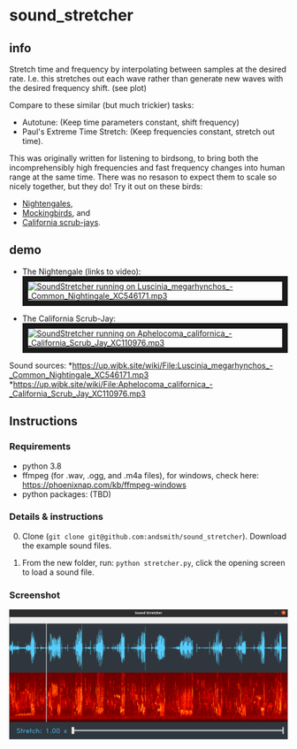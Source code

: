 # sound_stretcher
## info
Stretch time and frequency by interpolating between samples at the desired rate.  I.e. this stretches out each wave rather than generate new waves with the desired frequency shift.  (see plot)

Compare to these similar (but much trickier) tasks:

* Autotune:  (Keep time parameters constant, shift frequency)
* Paul's Extreme Time Stretch:  (Keep frequencies constant, stretch out time).


This was originally written for listening to birdsong, to bring both the incomprehensibly high frequencies and fast frequency changes into human range at the same time.  There was no resason to expect them to scale so nicely together, but they do!  Try it out on these birds:

* [Nightengales](https://up.wjbk.site/w/index.php?title=Special:MediaSearch&search=nightengale&type=audio),
* [Mockingbirds](https://up.wjbk.site/w/index.php?title=Special:MediaSearch&search=mockingbird&type=audio), and
* [California scrub-jays](https://up.wjbk.site/w/index.php?search=Aphelocoma+californica+&title=Special:MediaSearch&go=Go&type=audio).
## demo

* The Nightengale (links to video):
<a href="http://www.youtube.com/watch?feature=player_embedded&v=3fiCv_KbzCg
" target="_blank"><img src="http://img.youtube.com/vi/3fiCv_KbzCg/0.jpg" 
alt="SoundStretcher running on Luscinia_megarhynchos_-_Common_Nightingale_XC546171.mp3" width="240" height="180" border="10" /></a>
  
* The California Scrub-Jay:
<a href="http://www.youtube.com/watch?feature=player_embedded&v=u6vhHYYjG5o
" target="_blank"><img src="http://img.youtube.com/vi/u6vhHYYjG5o/0.jpg" 
alt="SoundStretcher running on Aphelocoma_californica_-_California_Scrub_Jay_XC110976.mp3" width="240" height="180" border="10" /></a>

Sound sources:
 *https://up.wjbk.site/wiki/File:Luscinia_megarhynchos_-_Common_Nightingale_XC546171.mp3
 *https://up.wjbk.site/wiki/File:Aphelocoma_californica_-_California_Scrub_Jay_XC110976.mp3

## Instructions

### Requirements
 * python 3.8
 * ffmpeg (for .wav, .ogg, and .m4a files), for windows, check here: https://phoenixnap.com/kb/ffmpeg-windows
 * python packages:  (TBD)
 
### Details & instructions

0. Clone (`git clone git@github.com:andsmith/sound_stretcher`). Download the example sound files.

1. From the new folder, run:  `python stretcher.py`, click the opening screen to load a sound file.
### Screenshot
![Example from Luscinia_megarhynchos_-_Common_Nightingale_XC546171.mp3](https://github.com/andsmith/sound_stretcher/blob/main/screenshot.png)

